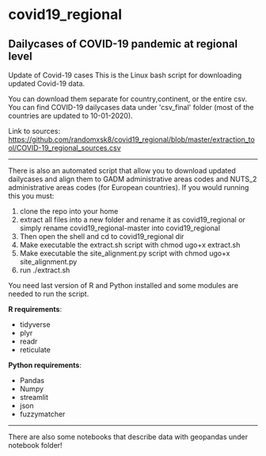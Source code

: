 # covid19_regional
## Dailycases of COVID-19 pandemic at regional level


Update of Covid-19 cases
This is the Linux bash script for downloading updated Covid-19 data.

You can download them separate for country,continent, or the entire csv.
You can find COVID-19 dailycases data under 'csv_final' folder (most of the countries are updated to 10-01-2020).

Link to sources: https://github.com/randomxsk8/covid19_regional/blob/master/extraction_tool/COVID-19_regional_sources.csv

---------------------------------

There is also an automated script that allow you to download updated dailycases and align them to GADM administrative areas codes and NUTS_2 administrative areas codes (for European countries).
If you would running this you must:
1. clone the repo into your home
2. extract all files into a new folder and rename it as covid19_regional or simply rename covid19_regional-master into covid19_regional
3. Then open the shell and cd to covid19_regional dir
4. Make executable the extract.sh script with chmod ugo+x extract.sh
5. Make executable the site_alignment.py script with chmod ugo+x site_alignment.py
5. run ./extract.sh

You need last version of R and Python installed and some modules are needed to run the script.

**R requirements**:
- tidyverse
- plyr
- readr
- reticulate

**Python requirements**:
- Pandas
- Numpy
- streamlit
- json
- fuzzymatcher

---------------------------

There are also some notebooks that describe data with geopandas under notebook folder!
